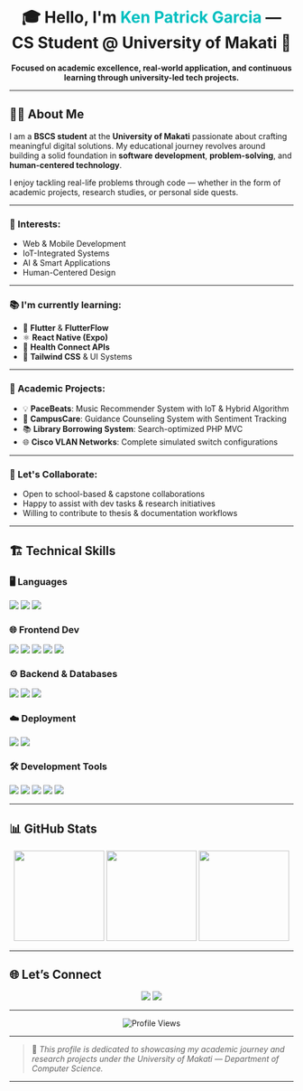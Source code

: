 <!-- ================================================================ -->
<!--                   EDUCATIONAL GITHUB PROFILE README             -->
<!-- ================================================================ -->

<h1 align="center">
  🎓 Hello, I'm <span style="color:#00BFC0">Ken Patrick Garcia</span> — CS Student @ University of Makati 👋
</h1>

<p align="center">
  <strong>Focused on academic excellence, real-world application, and continuous learning through university-led tech projects.</strong>
</p>

---

## 🧑‍💻 About Me

I am a **BSCS student** at the **University of Makati** passionate about crafting meaningful digital solutions. My educational journey revolves around building a solid foundation in **software development**, **problem-solving**, and **human-centered technology**.

I enjoy tackling real-life problems through code — whether in the form of academic projects, research studies, or personal side quests.

---

### 🎯 Interests:
- Web & Mobile Development  
- IoT-Integrated Systems  
- AI & Smart Applications  
- Human-Centered Design

---

### 📚 I'm currently learning:
- 📱 **Flutter** & **FlutterFlow**  
- ⚛️ **React Native (Expo)**  
- 🔌 **Health Connect APIs**  
- 🎨 **Tailwind CSS** & UI Systems

---

### 🧪 Academic Projects:
- 💡 **PaceBeats**: Music Recommender System with IoT & Hybrid Algorithm  
- 🧠 **CampusCare**: Guidance Counseling System with Sentiment Tracking  
- 📚 **Library Borrowing System**: Search-optimized PHP MVC  
- 🌐 **Cisco VLAN Networks**: Complete simulated switch configurations

---

### 🤝 Let's Collaborate:
- Open to school-based & capstone collaborations  
- Happy to assist with dev tasks & research initiatives  
- Willing to contribute to thesis & documentation workflows

---

## 🏗️ Technical Skills

### 🖥️ Languages
<p>
  <img src="https://img.shields.io/badge/JavaScript-F7DF1E?style=flat&logo=javascript&logoColor=black"/>
  <img src="https://img.shields.io/badge/C++-00599C?style=flat&logo=c%2B%2B&logoColor=white"/>
  <img src="https://img.shields.io/badge/Python-3776AB?style=flat&logo=python&logoColor=white"/>
</p>

### 🌐 Frontend Dev
<p>
  <img src="https://img.shields.io/badge/HTML5-E34F26?style=flat&logo=html5&logoColor=white"/>
  <img src="https://img.shields.io/badge/CSS3-1572B6?style=flat&logo=css3&logoColor=white"/>
  <img src="https://img.shields.io/badge/Tailwind_CSS-06B6D4?style=flat&logo=tailwindcss&logoColor=white"/>
  <img src="https://img.shields.io/badge/React_Native-20232A?style=flat&logo=react&logoColor=61DAFB"/>
  <img src="https://img.shields.io/badge/Flutter-02569B?style=flat&logo=flutter&logoColor=white"/>
</p>

### ⚙️ Backend & Databases
<p>
  <img src="https://img.shields.io/badge/PHP-777BB4?style=flat&logo=php&logoColor=white"/>
  <img src="https://img.shields.io/badge/Firebase-FFCA28?style=flat&logo=firebase&logoColor=black"/>
  <img src="https://img.shields.io/badge/Appwrite-F02E65?style=flat&logo=appwrite&logoColor=white"/>
</p>

### ☁️ Deployment
<p>
  <img src="https://img.shields.io/badge/Vercel-000000?style=flat&logo=vercel&logoColor=white"/>
  <img src="https://img.shields.io/badge/Heroku-430098?style=flat&logo=heroku&logoColor=white"/>
</p>

### 🛠 Development Tools
<p>
  <img src="https://img.shields.io/badge/Git-F05032?style=flat&logo=git&logoColor=white"/>
  <img src="https://img.shields.io/badge/Postman-FF6C37?style=flat&logo=postman&logoColor=white"/>
  <img src="https://img.shields.io/badge/WebStorm-000000?style=flat&logo=webstorm&logoColor=white"/>
  <img src="https://img.shields.io/badge/VSCode-007ACC?style=flat&logo=visualstudiocode&logoColor=white"/>
  <img src="https://img.shields.io/badge/FlutterFlow-FF7A59?style=flat&logo=flutter&logoColor=white"/>
</p>

---

## 📊 GitHub Stats

<div align="center">
  <img src="https://github-readme-stats.vercel.app/api?username=kenpatrick&show_icons=true&theme=radical" height="160" />
  <img src="https://streak-stats.demolab.com?user=kenpatrick&theme=radical&hide_border=true" height="160" />
  <img src="https://github-readme-stats.vercel.app/api/top-langs/?username=kenpatrick&layout=compact&theme=radical" height="160" />
</div>

---

## 🌐 Let’s Connect

<p align="center">
  <a href="mailto:kgarcia.a62240916@umak.edu.ph"><img src="https://img.shields.io/badge/Umak%20Email-blue?style=for-the-badge&logo=gmail&logoColor=white" /></a>
  <a href="https://www.linkedin.com/in/ken-patrick-garcia-ba5430285"><img src="https://img.shields.io/badge/LinkedIn-0077B5?style=for-the-badge&logo=linkedin&logoColor=white" /></a>
</p>

---

<p align="center">
  <img src="https://komarev.com/ghpvc/?username=kenpatrick&label=Profile%20views&color=0e75b6&style=flat" alt="Profile Views" />
</p>

---

> 📘 *This profile is dedicated to showcasing my academic journey and research projects under the University of Makati — Department of Computer Science.*

---


